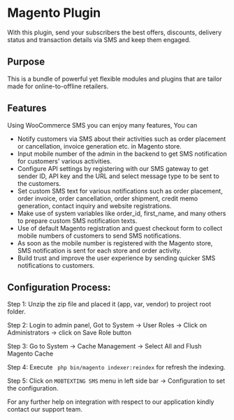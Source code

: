 # Magento Plugin

With this plugin, send your subscribers the best offers, discounts, delivery status and transaction details via SMS and keep them engaged.

## Purpose

This is a bundle of powerful yet flexible modules and plugins that are tailor made for online-to-offline retailers.

## Features

Using WooCommerce SMS you can enjoy many features, You can

*   Notify customers via SMS about their activities such as order placement or cancellation, invoice generation etc. in Magento store.
*   Input mobile number of the admin in the backend to get SMS notification for customers' various activities.
*   Configure API settings by registering with our SMS gateway to get sender ID, API key and the URL and select message type to be sent to the customers.
*   Set custom SMS text for various notifications such as order placement, order invoice, order cancellation, order shipment, credit memo generation, contact inquiry and website registrations. 
*   Make use of system variables like order_id, first_name, and many others to prepare custom SMS notification texts.
*   Use of default Magento registration and guest checkout form to collect mobile numbers of customers to send SMS notifications.
*   As soon as the mobile number is registered with the Magento store, SMS notification is sent for each store and order activity.
*   Build trust and improve the user experience by sending quicker SMS notifications to customers. 

## Configuration Process:

Step 1: Unzip the zip file and placed it (app, var, vendor) to project root folder.

Step 2: Login to admin panel,  Got to System -> User Roles -> Click on Administrators
 -> click on Save Role button

 Step 3: Go to System -> Cache Management -> Select All and Flush Magento Cache

 Step 4: Execute `` php bin/magento indexer:reindex`` for refresh the indexing.

 Step 5: Click on ``MOBTEXTING SMS`` menu in left side bar -> Configuration
 to set the configuration.
  
 For any further help on integration with respect to our application kindly contact our support team.